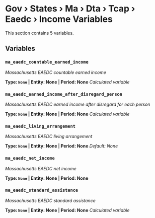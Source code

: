 # Gov › States › Ma › Dta › Tcap › Eaedc › Income Variables

This section contains 5 variables.

## Variables

### `ma_eaedc_countable_earned_income`
*Massachusetts EAEDC countable earned income*

**Type: `None` | Entity: None | Period: None**
*Calculated variable*

### `ma_eaedc_earned_income_after_disregard_person`
*Massachusetts EAEDC earned income after disregard for each person*

**Type: `None` | Entity: None | Period: None**
*Calculated variable*

### `ma_eaedc_living_arrangement`
*Massachusetts EAEDC living arrangement*

**Type: `None` | Entity: None | Period: None**
*Default: None*

### `ma_eaedc_net_income`
*Massachusetts EAEDC net income*

**Type: `None` | Entity: None | Period: None**

### `ma_eaedc_standard_assistance`
*Massachusetts EAEDC standard assistance*

**Type: `None` | Entity: None | Period: None**
*Calculated variable*

